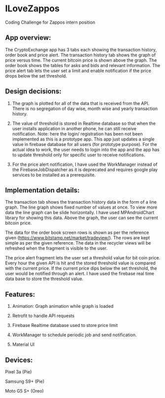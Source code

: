 # ILoveZappos
Coding Challenge for Zappos intern position

## App overview:  
The CryptoExchange app has 3 tabs each showing the transaction history, order book and price alert. The transaction history tab shows the graph of price versus time. The current bitcoin price is shown above the graph. The order book shows the tables for asks and bids and relevant information. 
The price alert tab lets the user set a limit and enable notification if the price drops below the set threshold. 


## Design decisions: 

1. The graph is plotted for all of the data that is received from the API. There is no segregation of day wise, month wise and yearly transaction history. 

2. The value of threshold is stored in Realtime database so that when the user installs application in another phone, he can still receive notification. Note: here the login/ registration has been not been implemented as this is a prototype app. This app just updates a single value in firebase database for all users (for prototype purpose). For the actual idea to work, the user needs to login into the app and the app has to update threshold only for specific user to receive notifications. 

3. For the price alert notification, I have used the WorkManager instead of the FirebaseJobDispatcher as it is deprecated and requires google play services to be installed as a prerequisite. 


## Implementation details: 

The transaction tab shows the transaction history data in the form of a line graph. The line graph shows fixed number of values at once. To view more data the line graph can be slide horizontally. I have used MPAndroidChart library for showing this data. Above the graph, the user can see the current bitcoin price. 

The data for the order book screen rows is shown as per the reference given (https://www.bitstamp.net/market/tradeview/). The rows are kept simple as per the given reference. The data in the recycler views will be refreshed when the fragment is visible to the user. 

The price alert fragment lets the user set a threshold value for bit coin price. Every hour the given API is hit and the stored threshold value is compared with the current price. If the current price dips below the set threshold, the user would be notified through an alert. I have used the firebase real time data base to store the threshold value. 


## Features: 

1. Animation: Graph animation while graph is loaded 

2. Retrofit to handle API requests 

3. Firebase Realtime database used to store price limit 

4. WorkManager to schedule periodic job and send notification. 

5. Material UI 

## Devices: 

Pixel 3a (Pie) 

Samsung S9+ (Pie) 

Moto G5 S+ (Oreo) 

 

